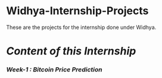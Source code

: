 # Widhya-Internship-Projects
These are the projects for the internship done under Widhya.

# *Content of this Internship*

### *__Week-1 : Bitcoin Price Prediction__*

